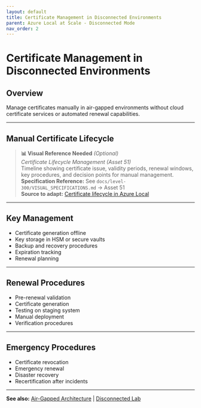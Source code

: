 ```yaml
---
layout: default
title: Certificate Management in Disconnected Environments
parent: Azure Local at Scale - Disconnected Mode
nav_order: 2
---
```


# Certificate Management in Disconnected Environments

## Overview

Manage certificates manually in air-gapped environments without cloud certificate services or automated renewal capabilities.

---

## Manual Certificate Lifecycle

> **📊 Visual Reference Needed** *(Optional)*  
> *Certificate Lifecycle Management (Asset 51)*  
> Timeline showing certificate issue, validity periods, renewal windows, key procedures, and decision points for manual management.  
> **Specification Reference:** See `docs/level-300/VISUAL_SPECIFICATIONS.md` → Asset 51  
> **Source to adapt:** [Certificate lifecycle in Azure Local](https://learn.microsoft.com/en-us/azure/azure-local/manage/certificate-management?view=azloc-2509)

---

## Key Management

- Certificate generation offline
- Key storage in HSM or secure vaults
- Backup and recovery procedures
- Expiration tracking
- Renewal planning

---

## Renewal Procedures

- Pre-renewal validation
- Certificate generation
- Testing on staging system
- Manual deployment
- Verification procedures

---

## Emergency Procedures

- Certificate revocation
- Emergency renewal
- Disaster recovery
- Recertification after incidents

---

**See also:** [Air-Gapped Architecture](azure-local-air-gapped) | [Disconnected Lab](azure-local-disconnected-lab)
